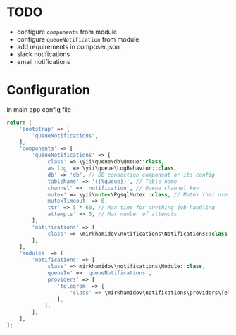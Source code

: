 # TODO

* configure `components` from module
* configure `queueNotification` from module
* add requirements in composer.json
* slack notifications
* email notifications

# Configuration

in main app config file
```php
return [
    'bootstrap' => [
        'queueNotifications',
    ],
    'components' => [
        'queueNotifications' => [
            'class' => \yii\queue\db\Queue::class,
            'as log' => \yii\queue\LogBehavior::class,
            'db' => 'db', // DB connection component or its config
            'tableName' => '{{%queue}}', // Table name
            'channel' => 'notification', // Queue channel key
            'mutex' => \yii\mutex\PgsqlMutex::class, // Mutex that used to sync queries
            'mutexTimeout' => 0,
            'ttr' => 5 * 60, // Max time for anything job handling
            'attempts' => 5, // Max number of attempts
        ],
        'notifications' => [
            'class' => \mirkhamidov\notifications\Notifications::class,
        ],
    ],
    'modules' => [
        'notifications' => [
            'class' => mirkhamidov\notifications\Module::class,
            'queueIn' => 'queueNotifications',
            'providers' => [
                'telegram' => [
                    'class' => \mirkhamidov\notifications\providers\Telegram::class,
                ],
            ],
        ],
    ],
];

```